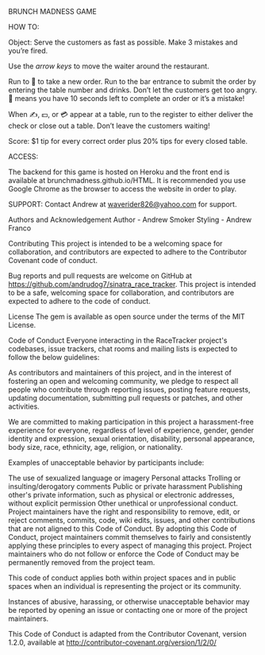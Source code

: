 BRUNCH MADNESS GAME

HOW TO:

Object: Serve the customers as fast as possible.  Make 3 mistakes and you’re fired.

Use the *arrow keys* to move the waiter around the restaurant.

Run to 🤗 to take a new order. Run to the bar entrance to submit the order by entering the table number and drinks.  Don’t let the customers get too angry. 🤬 means you have 10 seconds left to complete an order or it’s a mistake!

When ✍️, 💵, or 💳 appear at a table, run to the register to either deliver the check or close out a table.  Don’t leave the customers waiting!

Score: $1 tip for every correct order plus 20% tips for every closed table.


ACCESS:

The backend for this game is hosted on Heroku and the front end is available at 
brunchmadness.github.io/HTML.  It is recommended you use Google Chrome as the browser to access the website in order to play.

SUPPORT:
Contact Andrew at waverider826@yahoo.com for support.

Authors and Acknowledgement
Author - Andrew Smoker
Styling - Andrew Franco


Contributing
This project is intended to be a welcoming space for collaboration, and contributors are expected to adhere to the Contributor Covenant code of conduct.

Bug reports and pull requests are welcome on GitHub at https://github.com/andrudog7/sinatra_race_tracker. This project is intended to be a safe, welcoming space for collaboration, and contributors are expected to adhere to the code of conduct.

License
The gem is available as open source under the terms of the MIT License.

Code of Conduct
Everyone interacting in the RaceTracker project's codebases, issue trackers, chat rooms and mailing lists is expected to follow the below guidelines:

As contributors and maintainers of this project, and in the interest of fostering an open and welcoming community, we pledge to respect all people who contribute through reporting issues, posting feature requests, updating documentation, submitting pull requests or patches, and other activities.

We are committed to making participation in this project a harassment-free experience for everyone, regardless of level of experience, gender, gender identity and expression, sexual orientation, disability, personal appearance, body size, race, ethnicity, age, religion, or nationality.

Examples of unacceptable behavior by participants include:

The use of sexualized language or imagery Personal attacks Trolling or insulting/derogatory comments Public or private harassment Publishing other's private information, such as physical or electronic addresses, without explicit permission Other unethical or unprofessional conduct. Project maintainers have the right and responsibility to remove, edit, or reject comments, commits, code, wiki edits, issues, and other contributions that are not aligned to this Code of Conduct. By adopting this Code of Conduct, project maintainers commit themselves to fairly and consistently applying these principles to every aspect of managing this project. Project maintainers who do not follow or enforce the Code of Conduct may be permanently removed from the project team.

This code of conduct applies both within project spaces and in public spaces when an individual is representing the project or its community.

Instances of abusive, harassing, or otherwise unacceptable behavior may be reported by opening an issue or contacting one or more of the project maintainers.

This Code of Conduct is adapted from the Contributor Covenant, version 1.2.0, available at http://contributor-covenant.org/version/1/2/0/
